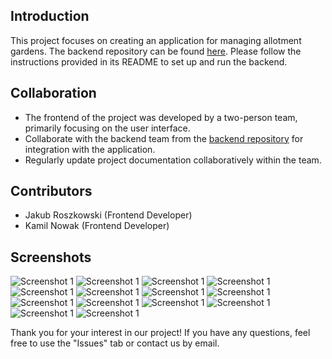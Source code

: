 
## Introduction
This project focuses on creating an application for managing allotment gardens. The backend repository can be found [here](https://github.com/Jakub-Roszkowski/rod-manager). Please follow the instructions provided in its README to set up and run the backend.

## Collaboration
- The frontend of the project was developed by a two-person team, primarily focusing on the user interface.
- Collaborate with the backend team from the [backend repository](https://github.com/Jakub-Roszkowski/rod-manager) for integration with the application.
- Regularly update project documentation collaboratively within the team.

## Contributors
- Jakub Roszkowski (Frontend Developer)
- Kamil Nowak (Frontend Developer)

## Screenshots
![Screenshot 1](photos/ogloszenia.png)
![Screenshot 1](photos/dos_dzialki.png)
![Screenshot 1](photos/kalendarz.png)
![Screenshot 1](photos/dzialki.png)
![Screenshot 1](photos/glosowania.png)
![Screenshot 1](photos/skargi.png)
![Screenshot 1](photos/rod.png)
![Screenshot 1](photos/dok.png)
![Screenshot 1](photos/dzialki.png)
![Screenshot 1](photos/dzialki_s.png)
![Screenshot 1](photos/liczniki.png)
![Screenshot 1](photos/users.png)
![Screenshot 1](photos/zal.png)
![Screenshot 1](photos/user-info.png)

Thank you for your interest in our project! If you have any questions, feel free to use the "Issues" tab or contact us by email.
